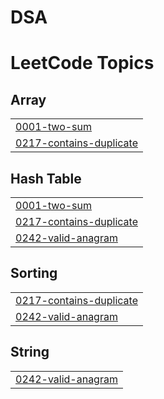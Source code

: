 # DSA

<!---LeetCode Topics Start-->
# LeetCode Topics
## Array
|  |
| ------- |
| [0001-two-sum](https://github.com/JuliusR8ll/DSA/tree/master/0001-two-sum) |
| [0217-contains-duplicate](https://github.com/JuliusR8ll/DSA/tree/master/0217-contains-duplicate) |
## Hash Table
|  |
| ------- |
| [0001-two-sum](https://github.com/JuliusR8ll/DSA/tree/master/0001-two-sum) |
| [0217-contains-duplicate](https://github.com/JuliusR8ll/DSA/tree/master/0217-contains-duplicate) |
| [0242-valid-anagram](https://github.com/JuliusR8ll/DSA/tree/master/0242-valid-anagram) |
## Sorting
|  |
| ------- |
| [0217-contains-duplicate](https://github.com/JuliusR8ll/DSA/tree/master/0217-contains-duplicate) |
| [0242-valid-anagram](https://github.com/JuliusR8ll/DSA/tree/master/0242-valid-anagram) |
## String
|  |
| ------- |
| [0242-valid-anagram](https://github.com/JuliusR8ll/DSA/tree/master/0242-valid-anagram) |
<!---LeetCode Topics End-->